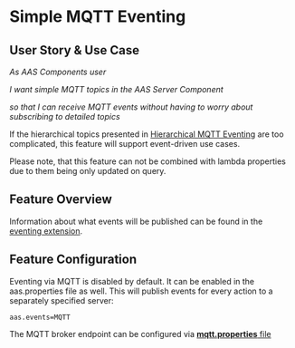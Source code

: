# Simple MQTT Eventing
## User Story & Use Case
*As AAS Components user*

*I want simple MQTT topics in the AAS Server Component*

*so that I can receive MQTT events without having to worry about subscribing to detailed topics*


If the hierarchical topics presented in [Hierarchical MQTT Eventing](./hierarchical-mqtt.md) are too complicated, this feature will support event-driven use cases.


Please note, that this feature can not be combined with lambda properties due to them being only updated on query.

## Feature Overview
Information about what events will be published can be found in the [eventing extension](../../../../developer/extensions/eventing.md).


## Feature Configuration
Eventing via MQTT is disabled by default. It can be enabled in the aas.properties file as well. This will publish events for every action to a separately specified server:
```
aas.events=MQTT
```
The MQTT broker endpoint can be configured via [**mqtt.properties** file](../../mqtt.md)